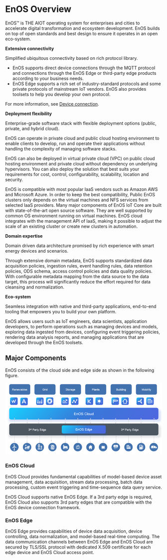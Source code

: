 # EnOS Overview

EnOS™ is THE AIOT operating system for enterprises and cities to accelerate digital transformation and ecosystem development. EnOS builds on top of open standards and best design to ensure it operates in an open eco-system.

**Extensive connectivity**

Simplified ubiquitous connectivity based on rich protocol library.
- EnOS supports direct device connections through the MQTT protocol and connections through the EnOS Edge or third-party edge products according to your business needs.
- EnOS Edge supports a rich set of industry-standard protocols and some private protocols of mainstream IoT vendors. EnOS also provides toolsets to help you develop your own protocol.

For more information, see [Device connection](https://docs.envisioniot.com/docs/device-connection/en/latest/device_management_overview.html).

**Deployment flexibility**

Enterprise-grade software stack with flexible deployment options (public, private, and hybrid cloud).

EnOS can operate in private cloud and public cloud hosting environment to enable clients to develop, run and operate their applications without handling the complexity of managing software stacks.

EnOS can also be deployed in virtual private cloud (VPC) on public cloud hosting environment and private cloud without dependency on underlying hypervisors. You can also deploy the solution that best suits your requirements for cost, control, configurability, scalability, location and security.

EnOS is compatible with most popular IaaS vendors such as Amazon AWS and Microsoft Azure. In order to keep the best compatibility, Public EnOS clusters only depends on the virtual machines and NFS services from selected IaaS providers. Many major components of EnOS IoT Core are built with state-of-the-art open source software. They are well supported by common OS environment running on virtual machines. EnOS cloud integrates with the management API of IaaS, making it possible to adjust the scale of an existing cluster or create new clusters in automation.


**Domain expertise**

Domain driven data architecture promised by rich experience with smart energy devices and scenarios.

Through extensive domain metadata, EnOS supports standardized data acquisition policies, ingestion rules, event handling rules, data retention policies, ODS schema, access control policies and data quality policies. With configurable metadata mapping from the data source to the data target, this process will significantly reduce the effort required for data cleansing and normalization.

**Eco-system**

Seamless integration with native and third-party applications, end-to-end tooling that empowers you to build your own platform.

EnOS allows users such as IoT engineers, data scientists, application developers, to perform operations such as managing devices and models, exploring data ingested from devices, configuring event triggering policies, rendering data analysis reports, and managing applications that are developed through the EnOS toolsets.

<!--Need to add description about the end user, system admins and application users-->


## Major Components

EnOS consists of the cloud side and edge side as shown in the following figure.

![EnOS architecture](media/architecture.png)

### EnOS Cloud

EnOS Cloud provides fundamental capabilities of model-based device asset
management, data acquisition, stream data processing, batch data processing,
custom event triggering and time-sequence data query service.

EnOS Cloud supports native EnOS Edge. If a 3rd party edge is required, EnOS
Cloud also supports 3rd party edges that are compatible with the EnOS device
connection framework.

### EnOS Edge

EnOS Edge provides capabilities of device data acquisition, device controlling,
data normalization, and model-based real-time computing. The data communication
channels between EnOS Edge and EnOS Cloud are secured by TLS/SSL protocol with
dedicated X.509 certificate for each edge device and EnOS Cloud access point.

